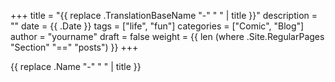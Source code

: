 +++
title = "{{ replace .TranslationBaseName "-" " " | title }}"
description = ""
date = {{ .Date }}
tags = ["life", "fun"]
categories = ["Comic", "Blog"]
author = "yourname"
draft = false
weight = {{ len (where .Site.RegularPages "Section" "==" "posts") }}
+++

{{ replace .Name "-" " " | title }}
